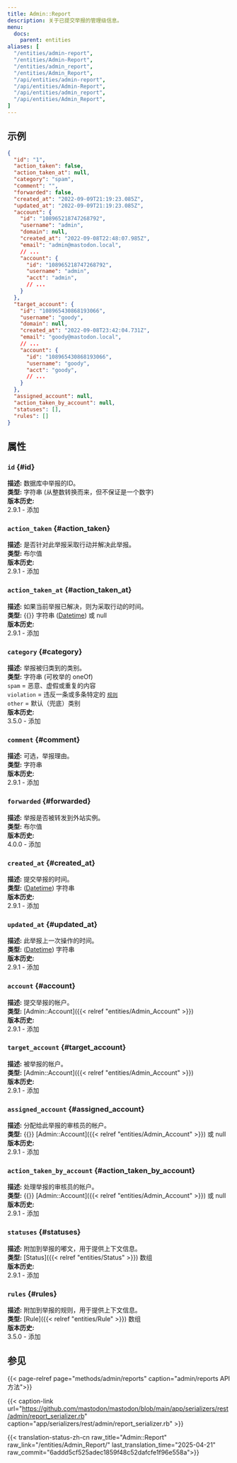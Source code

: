 ```yaml
---
title: Admin::Report
description: 关于已提交举报的管理级信息。
menu:
  docs:
    parent: entities
aliases: [
  "/entities/admin-report",
  "/entities/Admin-Report",
  "/entities/admin_report",
  "/entities/Admin_Report",
  "/api/entities/admin-report",
  "/api/entities/Admin-Report",
  "/api/entities/admin_report",
  "/api/entities/Admin_Report",
]
---
```


## 示例

```json
{
  "id": "1",
  "action_taken": false,
  "action_taken_at": null,
  "category": "spam",
  "comment": "",
  "forwarded": false,
  "created_at": "2022-09-09T21:19:23.085Z",
  "updated_at": "2022-09-09T21:19:23.085Z",
  "account": {
    "id": "108965218747268792",
    "username": "admin",
    "domain": null,
    "created_at": "2022-09-08T22:48:07.985Z",
    "email": "admin@mastodon.local",
    // ...
    "account": {
      "id": "108965218747268792",
      "username": "admin",
      "acct": "admin",
      // ...
    }
  },
  "target_account": {
    "id": "108965430868193066",
    "username": "goody",
    "domain": null,
    "created_at": "2022-09-08T23:42:04.731Z",
    "email": "goody@mastodon.local",
    // ...
    "account": {
      "id": "108965430868193066",
      "username": "goody",
      "acct": "goody",
      // ...
    }
  },
  "assigned_account": null,
  "action_taken_by_account": null,
  "statuses": [],
  "rules": []
}
```

## 属性

### `id` {#id}

**描述:** 数据库中举报的ID。\
**类型:** 字符串 (从整数转换而来，但不保证是一个数字)\
**版本历史:**\
2.9.1 - 添加

### `action_taken` {#action_taken}

**描述:** 是否针对此举报采取行动并解决此举报。\
**类型:** 布尔值\
**版本历史:**\
2.9.1 - 添加

### `action_taken_at` {#action_taken_at}

**描述:** 如果当前举报已解决，则为采取行动的时间。\
**类型:** {{<nullable>}} 字符串 ([Datetime](/api/datetime-format#datetime)) 或 null\
**版本历史:**\
2.9.1 - 添加

### `category` {#category}

**描述:** 举报被归类到的类别。\
**类型:** 字符串 (可枚举的 oneOf)\
`spam` = 恶意、虚假或重复的内容\
`violation` = 违反一条或多条特定的 [`规则`](#rules)\
`other` = 默认（兜底）类别\
**版本历史:**\
3.5.0 - 添加

### `comment` {#comment}

**描述:** 可选，举报理由。\
**类型:** 字符串\
**版本历史:**\
2.9.1 - 添加

### `forwarded` {#forwarded}

**描述:** 举报是否被转发到外站实例。\
**类型:** 布尔值\
**版本历史:**\
4.0.0 - 添加

### `created_at` {#created_at}

**描述:** 提交举报的时间。\
**类型:** ([Datetime](/api/datetime-format#datetime)) 字符串\
**版本历史:**\
2.9.1 - 添加

### `updated_at` {#updated_at}

**描述:** 此举报上一次操作的时间。\
**类型:** ([Datetime](/api/datetime-format#datetime)) 字符串\
**版本历史:**\
2.9.1 - 添加

### `account` {#account}

**描述:** 提交举报的帐户。\
**类型:** [Admin::Account]({{< relref "entities/Admin_Account" >}})\
**版本历史:**\
2.9.1 - 添加

### `target_account` {#target_account}

**描述:** 被举报的帐户。\
**类型:** [Admin::Account]({{< relref "entities/Admin_Account" >}})\
**版本历史:**\
2.9.1 - 添加

### `assigned_account` {#assigned_account}

**描述:** 分配给此举报的审核员的帐户。\
**类型:** {{<nullable>}} [Admin::Account]({{< relref "entities/Admin_Account" >}}) 或 null\
**版本历史:**\
2.9.1 - 添加

### `action_taken_by_account` {#action_taken_by_account}

**描述:** 处理举报的审核员的帐户。\
**类型:** {{<nullable>}} [Admin::Account]({{< relref "entities/Admin_Account" >}}) 或 null\
**版本历史:**\
2.9.1 - 添加

### `statuses` {#statuses}

**描述:** 附加到举报的嘟文，用于提供上下文信息。\
**类型:** [Status]({{< relref "entities/Status" >}}) 数组\
**版本历史:**\
2.9.1 - 添加

### `rules` {#rules}

**描述:** 附加到举报的规则，用于提供上下文信息。\
**类型:** [Rule]({{< relref "entities/Rule" >}}) 数组\
**版本历史:**\
3.5.0 - 添加

## 参见

{{< page-relref page="methods/admin/reports" caption="admin/reports API 方法">}}

{{< caption-link url="https://github.com/mastodon/mastodon/blob/main/app/serializers/rest/admin/report_serializer.rb" caption="app/serializers/rest/admin/report_serializer.rb" >}}

{{< translation-status-zh-cn raw_title="Admin::Report" raw_link="/entities/Admin_Report/" last_translation_time="2025-04-21" raw_commit="6addd5cf525adec1859f48c52dafcfe1f96e558a">}}
